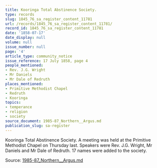 ```yaml
---
title: Kooringa Total Abstinence Society.
type: records
slug: 1845_76_sa_register_content_11781
url: /records/1845_76_sa_register_content_11781/
record_id: 1845_76_sa_register_content_11781
date: '1858-07-17'
date_display: null
volume: null
issue_number: null
page: '4'
article_type: community_notice
issue_reference: 17 July 1858, page 4
people_mentioned:
- Rev. J.G. Wright
- Mr Daniels
- Mr Dale of Redruth
places_mentioned:
- Primitive Methodist Chapel
- Redruth
- Kooringa
topics:
- temperance
- religion
- society
source_document: 1985-87_Northern__Argus.md
publication_slug: sa-register
---
```


Kooringa Total Abstinence Society.  A meeting was held at the Primitive Methodist Chapel on Thursday last.  Speakers were Rev. J.G. Wright, Mr Daniels and Mr Dale of Redruth.  17 names were added to the society.

Source: [1985-87_Northern__Argus.md](/downloads/markdown/1985-87_Northern__Argus.md)
